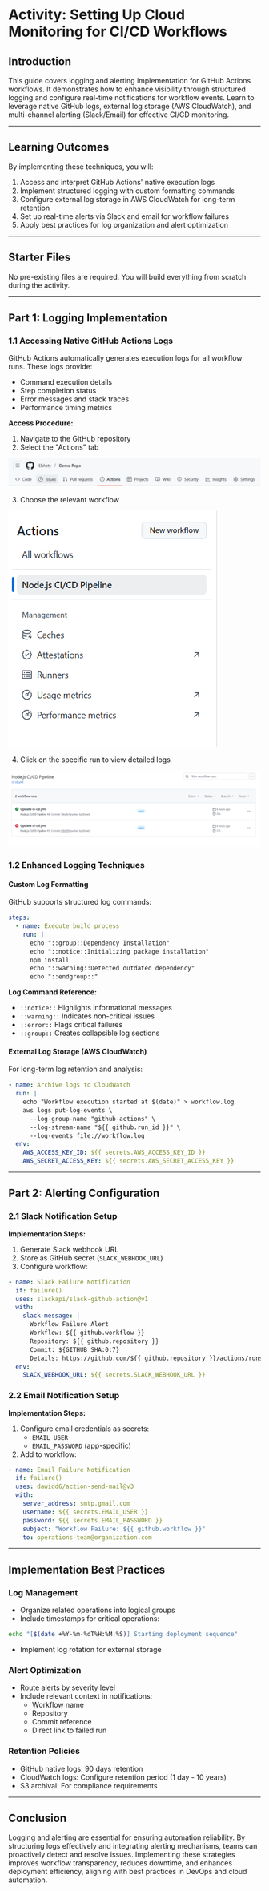 # Activity: Setting Up Cloud Monitoring for CI/CD Workflows

## Introduction

This guide covers logging and alerting implementation for GitHub Actions workflows. It demonstrates how to enhance visibility through structured logging and configure real-time notifications for workflow events. Learn to leverage native GitHub logs, external log storage (AWS CloudWatch), and multi-channel alerting (Slack/Email) for effective CI/CD monitoring.

---

## Learning Outcomes

By implementing these techniques, you will:

1. Access and interpret GitHub Actions' native execution logs  
2. Implement structured logging with custom formatting commands  
3. Configure external log storage in AWS CloudWatch for long-term retention  
4. Set up real-time alerts via Slack and email for workflow failures  
5. Apply best practices for log organization and alert optimization  


---

## Starter Files
No pre-existing files are required. You will build everything from scratch during the activity.

---

## Part 1: Logging Implementation

### 1.1 Accessing Native GitHub Actions Logs

GitHub Actions automatically generates execution logs for all workflow runs. These logs provide:

- Command execution details
- Step completion status
- Error messages and stack traces
- Performance timing metrics

**Access Procedure:**

1. Navigate to the GitHub repository  
2. Select the "Actions" tab  

![Console](../_assets/Actions.PNG)


3. Choose the relevant workflow  

![Console](../_assets/Select-workflow.PNG)


4. Click on the specific run to view detailed logs  


![Console](../_assets/specific-run.PNG)


### 1.2 Enhanced Logging Techniques

#### Custom Log Formatting

GitHub supports structured log commands:

```yaml
steps:
  - name: Execute build process
    run: |
      echo "::group::Dependency Installation"
      echo "::notice::Initializing package installation"
      npm install
      echo "::warning::Detected outdated dependency"
      echo "::endgroup::"
```

**Log Command Reference:**

- `::notice::` Highlights informational messages
- `::warning::` Indicates non-critical issues
- `::error::` Flags critical failures
- `::group::` Creates collapsible log sections

#### External Log Storage (AWS CloudWatch)

For long-term log retention and analysis:

```yaml
- name: Archive logs to CloudWatch
  run: |
    echo "Workflow execution started at $(date)" > workflow.log
    aws logs put-log-events \
      --log-group-name "github-actions" \
      --log-stream-name "${{ github.run_id }}" \
      --log-events file://workflow.log
  env:
    AWS_ACCESS_KEY_ID: ${{ secrets.AWS_ACCESS_KEY_ID }}
    AWS_SECRET_ACCESS_KEY: ${{ secrets.AWS_SECRET_ACCESS_KEY }}
```

---

## Part 2: Alerting Configuration

### 2.1 Slack Notification Setup

**Implementation Steps:**

1. Generate Slack webhook URL  
2. Store as GitHub secret (`SLACK_WEBHOOK_URL`)  
3. Configure workflow:  

```yaml
- name: Slack Failure Notification
  if: failure()
  uses: slackapi/slack-github-action@v1
  with:
    slack-message: |
      Workflow Failure Alert
      Workflow: ${{ github.workflow }}
      Repository: ${{ github.repository }}
      Commit: ${GITHUB_SHA:0:7}
      Details: https://github.com/${{ github.repository }}/actions/runs/${{ github.run_id }}
  env:
    SLACK_WEBHOOK_URL: ${{ secrets.SLACK_WEBHOOK_URL }}
```

### 2.2 Email Notification Setup

**Implementation Steps:**

1. Configure email credentials as secrets:
   - `EMAIL_USER`
   - `EMAIL_PASSWORD` (app-specific)
2. Add to workflow:

```yaml
- name: Email Failure Notification
  if: failure()
  uses: dawidd6/action-send-mail@v3
  with:
    server_address: smtp.gmail.com
    username: ${{ secrets.EMAIL_USER }}
    password: ${{ secrets.EMAIL_PASSWORD }}
    subject: "Workflow Failure: ${{ github.workflow }}"
    to: operations-team@organization.com
```

---

## Implementation Best Practices

### Log Management

- Organize related operations into logical groups  
- Include timestamps for critical operations:

```bash
echo "[$(date +%Y-%m-%dT%H:%M:%S)] Starting deployment sequence"
```

- Implement log rotation for external storage  

### Alert Optimization

- Route alerts by severity level  
- Include relevant context in notifications:
  - Workflow name  
  - Repository  
  - Commit reference  
  - Direct link to failed run  

### Retention Policies

- GitHub native logs: 90 days retention  
- CloudWatch logs: Configure retention period (1 day - 10 years)  
- S3 archival: For compliance requirements  

---

## Conclusion

Logging and alerting are essential for ensuring automation reliability. By structuring logs effectively and integrating alerting mechanisms, teams can proactively detect and resolve issues. Implementing these strategies improves workflow transparency, reduces downtime, and enhances deployment efficiency, aligning with best practices in DevOps and cloud automation.
